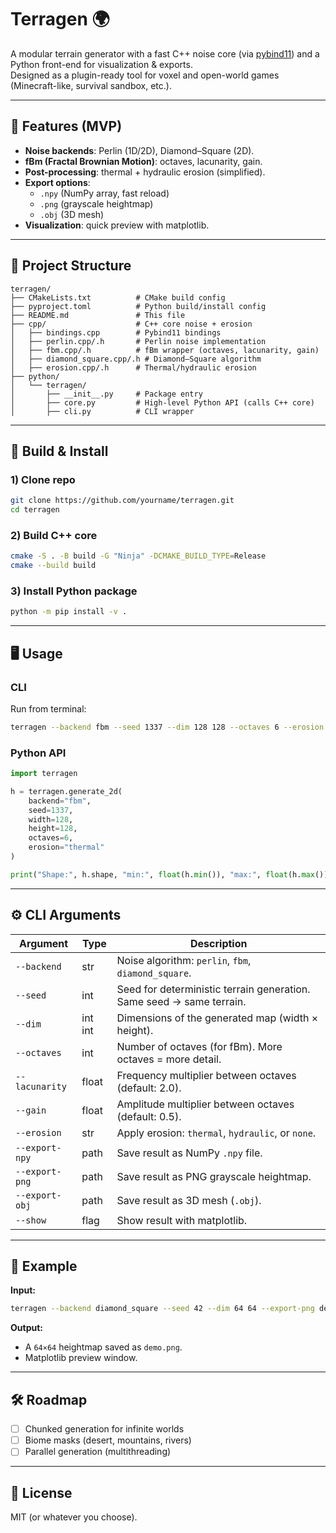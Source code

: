 # Terragen 🌍

A modular terrain generator with a fast C++ noise core (via [pybind11](https://github.com/pybind/pybind11)) and a Python front-end for visualization & exports.  
Designed as a plugin-ready tool for voxel and open-world games (Minecraft-like, survival sandbox, etc.).

---

## 🚀 Features (MVP)
- **Noise backends**: Perlin (1D/2D), Diamond–Square (2D).
- **fBm (Fractal Brownian Motion)**: octaves, lacunarity, gain.
- **Post-processing**: thermal + hydraulic erosion (simplified).
- **Export options**:
  - `.npy` (NumPy array, fast reload)
  - `.png` (grayscale heightmap)
  - `.obj` (3D mesh)
- **Visualization**: quick preview with matplotlib.

---

## 📂 Project Structure
```
terragen/
├── CMakeLists.txt          # CMake build config
├── pyproject.toml          # Python build/install config
├── README.md               # This file
├── cpp/                    # C++ core noise + erosion
│   ├── bindings.cpp        # Pybind11 bindings
│   ├── perlin.cpp/.h       # Perlin noise implementation
│   ├── fbm.cpp/.h          # fBm wrapper (octaves, lacunarity, gain)
│   ├── diamond_square.cpp/.h # Diamond–Square algorithm
│   ├── erosion.cpp/.h      # Thermal/hydraulic erosion
├── python/
│   └── terragen/
│       ├── __init__.py     # Package entry
│       ├── core.py         # High-level Python API (calls C++ core)
│       ├── cli.py          # CLI wrapper
```

---

## 🔧 Build & Install

### 1) Clone repo
```bash
git clone https://github.com/yourname/terragen.git
cd terragen
```

### 2) Build C++ core
```bash
cmake -S . -B build -G "Ninja" -DCMAKE_BUILD_TYPE=Release
cmake --build build
```

### 3) Install Python package
```bash
python -m pip install -v .
```

---

## 🖥️ Usage

### CLI
Run from terminal:
```bash
terragen --backend fbm --seed 1337 --dim 128 128 --octaves 6 --erosion thermal --export-png terrain.png --show
```

### Python API
```python
import terragen

h = terragen.generate_2d(
    backend="fbm",
    seed=1337,
    width=128,
    height=128,
    octaves=6,
    erosion="thermal"
)

print("Shape:", h.shape, "min:", float(h.min()), "max:", float(h.max()))
```

---

## ⚙️ CLI Arguments

| Argument           | Type      | Description |
|--------------------|-----------|-------------|
| `--backend`        | str       | Noise algorithm: `perlin`, `fbm`, `diamond_square`. |
| `--seed`           | int       | Seed for deterministic terrain generation. Same seed → same terrain. |
| `--dim`            | int int   | Dimensions of the generated map (width × height). |
| `--octaves`        | int       | Number of octaves (for fBm). More octaves = more detail. |
| `--lacunarity`     | float     | Frequency multiplier between octaves (default: 2.0). |
| `--gain`           | float     | Amplitude multiplier between octaves (default: 0.5). |
| `--erosion`        | str       | Apply erosion: `thermal`, `hydraulic`, or `none`. |
| `--export-npy`     | path      | Save result as NumPy `.npy` file. |
| `--export-png`     | path      | Save result as PNG grayscale heightmap. |
| `--export-obj`     | path      | Save result as 3D mesh (`.obj`). |
| `--show`           | flag      | Show result with matplotlib. |

---

## 📸 Example

**Input:**
```bash
terragen --backend diamond_square --seed 42 --dim 64 64 --export-png demo.png --show
```

**Output:**
- A `64×64` heightmap saved as `demo.png`.
- Matplotlib preview window.

---

## 🛠️ Roadmap
- [ ] Chunked generation for infinite worlds
- [ ] Biome masks (desert, mountains, rivers)
- [ ] Parallel generation (multithreading)

---

## 📜 License
MIT (or whatever you choose).
